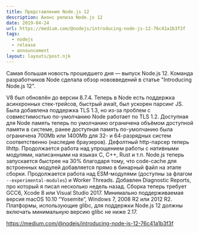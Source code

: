 ```yaml
---
title: Представление Node.js 12
description: Анонс релиза Node.js 12
date: 2019-04-24
url: https://medium.com/@nodejs/introducing-node-js-12-76c41a1b3f3f
tags:
  - nodejs
  - release
  - announcement
layout: layouts/post.njk
---
```

Самая большая новость прошедшего дня — выпуск Node.js 12. Команда разработчиков Node сделала обзор нововведений в статье "Introducing Node.js 12".

V8 был обновлён до версии 8.7.4. Теперь в Node есть поддержка асинхронных стек-трейсов, быстрый await, был ускорен парсинг JS. Была добавлена поддержка TLS 1.3, но из-за проблем с совместимостью по-умолчанию Node работает по TLS 1.2. Доступная для Node память теперь по умолчанию ограничена объёмом доступной памяти в системе, ранее доступная память по-умолчанию была ограничена 700Mb или 1400Mb для 32- и 64-разрядных систем соответственно (наследие браузеров). Дефолтный http-парсер теперь llhttp. Продолжается работа над упрощением работы с нативными модулями, написанными на языках C, C++, Rust и т.п. Node.js теперь запускается быстрее на 30% благодаря тому, что code-cache для встроенных модулей добавляется прямо в бинарный файл на этапе сборки. Продолжается работа над ESM-модулями (доступны за флагом `--experimental-modules`) и Worker Threads. Добавлен Diagnostic Reports, про который я писал несколько недель назад. Сборка теперь требует GCC6, Xcode 8 или Visual Studio 2017. Минимально поддерживаемая версия macOS 10.10 “Yosemite”, Windows 7, 2008 R2 или 2012 R2. Платформы, использующие glibc, для поддержки Node.js 12 должны включать минимальную версию glibc не ниже 2.17.

https://medium.com/@nodejs/introducing-node-js-12-76c41a1b3f3f
